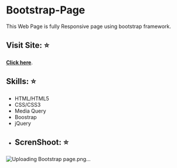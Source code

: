 # Bootstrap-Page
This Web Page is fully Responsive page using bootstrap framework.

## Visit Site: :star:
 **[Click here](https://aseelalnajar2001.github.io/Bootstrap-Page/)**.

## Skills: :star:
* HTML/HTML5
* CSS/CSS3
* Media Query
* Boostrap
* jQuery
* ## ScrenShoot: :star:
![Uploading Bootstrap page.png…]()

